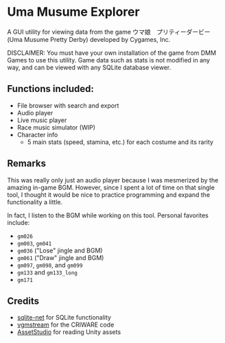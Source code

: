 ﻿# Uma Musume Explorer

A GUI utility for viewing data from the game ウマ娘　プリティーダービー (Uma Musume Pretty Derby) developed by Cygames, Inc.

DISCLAIMER: You must have your own installation of the game from DMM Games to use this utility.
Game data such as stats is not modified in any way, and can be viewed with any SQLite database viewer.

## Functions included:

* File browser with search and export
* Audio player
* Live music player
* Race music simulator (WIP)
* Character info
    * 5 main stats (speed, stamina, etc.) for each costume and its rarity

## Remarks

This was really only just an audio player because I was mesmerized by the amazing in-game BGM.
However, since I spent a lot of time on that single tool, I thought it would be nice to
practice programming and expand the functionality a little.

In fact, I listen to the BGM while working on this tool. Personal favorites include:
* `gm026`
* `gm003`, `gm041`
* `gm036` ("Lose" jingle and BGM)
* `gm061` ("Draw" jingle and BGM)
* `gm097`, `gm098`, and `gm099`
* `gm133` and `gm133_long`
* `gm171`

## Credits

* [sqlite-net](https://github.com/praeclarum/sqlite-net) for SQLite functionality
* [vgmstream](https://github.com/vgmstream/vgmstream) for the CRIWARE code
* [AssetStudio](https://github.com/Perfare/AssetStudio) for reading Unity assets